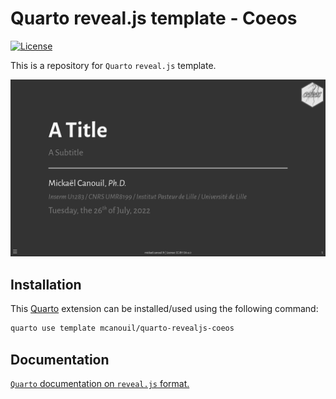 # Quarto reveal.js template - Coeos

<!-- badges: start -->
[![License](https://img.shields.io/github/license/mcanouil/quarto-revealjs-coeos)](LICENSE)
<!-- badges: end -->

This is a repository for `Quarto` `reveal.js` template.

![Screenshot of a dark grey title slide with a logo in the top right corner, a block left aligned in the center of the slide with a title in white, a subtitle in light grey, an horizontal rule in white, the author in white, institute in italics and light grey, and the full literal date. The footer of the slide includes from left to right, a menu icon, author and license, and the slide number.](thumbs/quarto-revealjs-coeos.png)

## Installation

This [Quarto](quarto.org) extension can be installed/used using the following command:

```bash
quarto use template mcanouil/quarto-revealjs-coeos
```

## Documentation

[`Quarto` documentation on `reveal.js` format.](https://quarto.org/docs/presentations/revealjs/)

